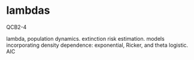 # lambdas
QCB2-4

lambda, population dynamics. extinction risk estimation. models incorporating density dependence: exponential, Ricker, and theta logistic. AIC
